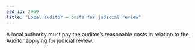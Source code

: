 ```yaml
---
esd_id: 2969
title: "Local auditor – costs for judicial review"
---
```


A local authority must pay the auditor’s reasonable costs in relation to the Auditor applying for judicial review.


